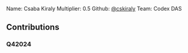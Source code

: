 Name: Csaba Kiraly
Multiplier: 0.5
Github: [@cskiraly](https://github.com/cskiraly)
Team: Codex DAS

## Contributions
### Q42024
